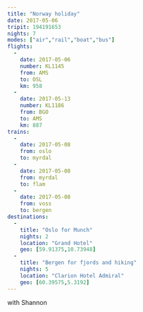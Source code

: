 ```yaml
---
title: "Norway holiday"
date: 2017-05-06
tripit: 194191653
nights: 7
modes: ["air","rail","boat","bus"]
flights:
  -
    date: 2017-05-06
    number: KL1145
    from: AMS
    to: OSL
    km: 958
  -
    date: 2017-05-13
    number: KL1186
    from: BGO
    to: AMS
    km: 887
trains:
  -
    date: 2017-05-08
    from: oslo
    to: myrdal
  -
    date: 2017-05-08
    from: myrdal
    to: flam
  -
    date: 2017-05-08
    from: voss
    to: bergen
destinations:
  -
    title: "Oslo for Munch"
    nights: 2
    location: "Grand Hotel"
    geo: [59.91375,10.73948]
  -
    title: "Bergen for fjords and hiking"
    nights: 5
    location: "Clarion Hotel Admiral"
    geo: [60.39575,5.3192]
---
```


with Shannon
